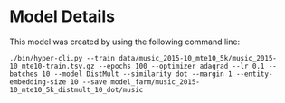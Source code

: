 
# Model Details

This model was created by using the following command line:

```
./bin/hyper-cli.py --train data/music_2015-10_mte10_5k/music_2015-10_mte10-train.tsv.gz --epochs 100 --optimizer adagrad --lr 0.1 --batches 10 --model DistMult --similarity dot --margin 1 --entity-embedding-size 10 --save model_farm/music_2015-10_mte10_5k_distmult_10_dot/music
```
        